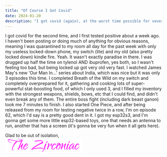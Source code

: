 ```yaml
---
title: "Of Course I Got Covid"
date: 2024-01-20
description: "I got covid (again), at the worst time possible for several reasons"
---
```

I got covid for the second time, and I first tested positive about a week ago. I haven't been posting or doing much of anything for obvious reasons, meaning I was quarantined to my room all day for the past week with only my useless locked-down phone, my switch (lite) and my old (also pretty locked down) kindle fire. Yeah. It wasn't exactly paradise in there. I was drugged up half the time on tylenol AND ibuprofen, yes both, so I wasn't feeling too bad, but being locked up got very old very fast. I watched James May's new 'Our Man In...' series about India, which was nice but it was only 3 episodes this time. I completed Breath of the Wild on my switch and completely overprepared for it, gathering and cooking lots of super-powerful stat-boosting food, of which I only used 3, and I filled my inventory with the strongest weapons, shields, bows, etc that I could find, and didn't even break any of them. The entire boss fight (including dark beast ganon) took me 7 minutes to finish. I also started One Piece, and after being released from my room for testing negative twice in a row, I'm on episode 62, which I'd say is a pretty good dent in it. I got my esp32s3, and I'm gonna get some more little esp32-based toys, one that needs an antenna to run, another that has a screen (it's gonna be very fun when it all gets here).  
  
Glad to be out of isolation,  
<img src="https://github.com/ZirconiaCubed3v2/ZirconiaCubed3v2.github.io/blob/main/_images/sig.png?raw=true" alt="signature" style="width:250px;"/>